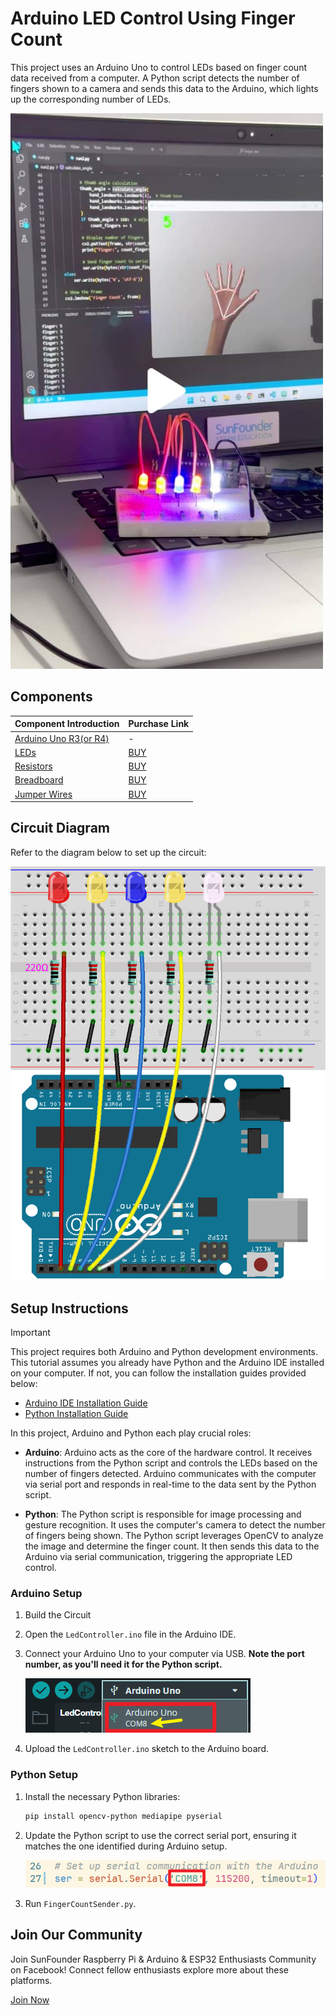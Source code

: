# Arduino LED Control Using Finger Count

This project uses an Arduino Uno to control LEDs based on finger count data received from a computer. A Python script detects the number of fingers shown to a camera and sends this data to the Arduino, which lights up the corresponding number of LEDs.

[![Arduino LED Control Using Finger Count - SunFounder Tiktok](Pic/HandGestureLEDControl.jpg)](https://www.tiktok.com/@sunfounder_official/video/7406884460253220126 "Arduino LED Control Using Finger Count - SunFounder Tiktok")

## Components

| Component Introduction         | Purchase Link  |
|--------------------------------|----------------|
| [Arduino Uno R3(or R4)](https://docs.sunfounder.com/projects/elite-explorer-kit/en/latest/components/component_uno.html#uno-r4-wifi)       | -              |
| [LEDs](https://docs.sunfounder.com/projects/elite-explorer-kit/en/latest/components/component_led.html#cpn-led)                     | [BUY](https://www.sunfounder.com/products/500pcs-5-colors-x-100pcs-5mm-leds-with-white-red-yellow-green-blue-colors-kit-box?ref=tiktok1&utm_source=github)       |
| [Resistors](https://docs.sunfounder.com/projects/elite-explorer-kit/en/latest/components/component_resistor.html#cpn-resistor)                | [BUY](https://www.sunfounder.com/products/1-4w-resistor-assortment-kit-40-values-400pcs?ref=tiktok1&utm_source=github)       |
| [Breadboard](https://docs.sunfounder.com/projects/elite-explorer-kit/en/latest/components/component_breadboard.html#cpn-breadboard)              | [BUY](https://www.sunfounder.com/products/sunfounder-breadboard-kit?ref=tiktok1&utm_source=github)       |
| [Jumper Wires](https://docs.sunfounder.com/projects/elite-explorer-kit/en/latest/components/component_wires.html#cpn-wires)              | [BUY](https://www.sunfounder.com/products/560pcs-jumper-wire-kit-with-14-lengths?ref=tiktok1&utm_source=github)       |

## Circuit Diagram

Refer to the diagram below to set up the circuit:

![Circuit Diagram](HandGestureLEDControlCircuit.png)

## Setup Instructions

> [!IMPORTANT]
> This project requires both Arduino and Python development environments. This tutorial assumes you already have Python and the Arduino IDE installed on your computer. If not, you can follow the installation guides provided below:

- [Arduino IDE Installation Guide](https://docs.arduino.cc/software/ide/)
- [Python Installation Guide](https://wiki.python.org/moin/BeginnersGuide/Download)

In this project, Arduino and Python each play crucial roles:

- **Arduino**: Arduino acts as the core of the hardware control. It receives instructions from the Python script and controls the LEDs based on the number of fingers detected. Arduino communicates with the computer via serial port and responds in real-time to the data sent by the Python script.

- **Python**: The Python script is responsible for image processing and gesture recognition. It uses the computer's camera to detect the number of fingers being shown. The Python script leverages OpenCV to analyze the image and determine the finger count. It then sends this data to the Arduino via serial communication, triggering the appropriate LED control.

### Arduino Setup

1. Build the Circuit
2. Open the `LedController.ino` file in the Arduino IDE.
3. Connect your Arduino Uno to your computer via USB. **Note the port number, as you'll need it for the Python script.**

   ![Circuit Diagram](Pic/port1.png)

4. Upload the `LedController.ino` sketch to the Arduino board.

### Python Setup

1. Install the necessary Python libraries:

   ```bash
   pip install opencv-python mediapipe pyserial
   ```

2. Update the Python script to use the correct serial port, ensuring it matches the one identified during Arduino setup.

   ![Circuit Diagram](Pic/port2.png)

3. Run `FingerCountSender.py`.

## Join Our Community

Join SunFounder Raspberry Pi & Arduino & ESP32 Enthusiasts Community on Facebook! Connect fellow enthusiasts explore more about these platforms.

[Join Now](https://www.facebook.com/share/LDYGqFDKJC7G4V5M/?mibextid=CTbP7E)